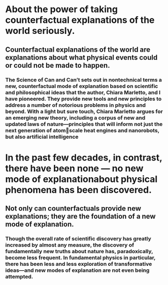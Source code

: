 # About the power of taking counterfactual explanations of the world seriously.

## Counterfactual explanations of the world are explanations about what physical events could or could not be made to happen.

### The Science of Can and Can’t sets out in nontechnical terms a new, counterfactual mode of explanation based on scientific and philosophical ideas that the author, Chiara Marletto, and I have pioneered. They provide new tools and new principles to address a number of notorious problems in physics and beyond. With a light but sure touch, Chiara Marletto argues for an emerging new theory, including a corpus of new and updated laws of nature—principles that will inform not just the next generation of atomscale heat engines and nanorobots, but also artificial intelligence

# In the past few decades, in contrast, there have been none — no new mode of explanationabout physical phenomena has been discovered.
## Not only can counterfactuals provide new explanations; they are the foundation of a new mode of explanation.
### Though the overall rate of scientific discovery has greatly increased by almost any measure, the discovery of fundamentally new truths about nature has, paradoxically, become less frequent. In fundamental physics in particular, there has been less and less exploration of transformative ideas—and new modes of explanation are not even being attempted.

